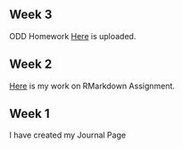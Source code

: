 ## Week 3

ODD Homework [Here](assignment_2.html) is uploaded. 

## Week 2

[Here](assignment_2.html) is my work on RMarkdown Assignment.

## Week 1

I have created my Journal Page

